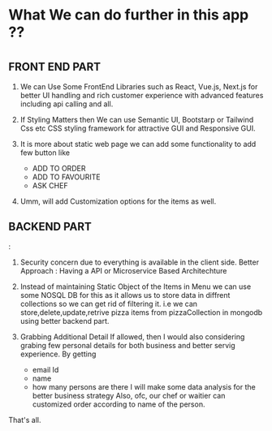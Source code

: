 <h1> What We can do further in this app ??  <h1>

<h2> FRONT END PART </h2>

1.  We can Use Some FrontEnd Libraries such as React, Vue.js, Next.js for better UI handling and rich customer experience with advanced features including api calling and all.

2.  If Styling Matters then We can use Semantic UI, Bootstarp or Tailwind Css etc CSS styling framework for attractive GUI and Responsive GUI.

3.  It is more about static web page we can add some functionality to add few button like
    - ADD TO ORDER
    - ADD TO FAVOURITE
    - ASK CHEF
4.  Umm, will add Customization options for the items as well.

<h2>BACKEND PART </h2>:

1. Security concern due to everything is available in the client side.
   Better Approach : Having a API or Microservice Based Architechture

2. Instead of maintaining Static Object of the Items in Menu we can use some NOSQL DB for this as it allows us to store data in diffrent collections so we can get rid of filtering it.
   i.e we can store,delete,update,retrive pizza items from pizzaCollection in mongodb using better backend part.
3. Grabbing Additional Detail
   If allowed, then I would also considering grabing few personal details for both business and better servig experience.
   By getting
   - email Id
   - name
   - how many persons are there
     I will make some data analysis for the better business strategy
     Also, ofc, our chef or waitier can customized order according to name of the person.

That's all.
